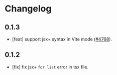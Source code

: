 # Changelog

## 0.1.3

- [feat] support jsx+ syntax in Vite mode ([#4768](https://github.com/alibaba/ice/issues/4768)).

## 0.1.2

- [fix] fix jsx+ `for list` error in tsx file.
